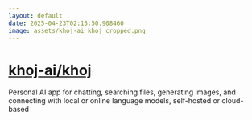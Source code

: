 ```yaml
---
layout: default
date: 2025-04-23T02:15:50.908460
image: assets/khoj-ai_khoj_cropped.png
---
```


# [khoj-ai/khoj](https://github.com/khoj-ai/khoj)

Personal AI app for chatting, searching files, generating images, and connecting with local or online language models, self-hosted or cloud-based
